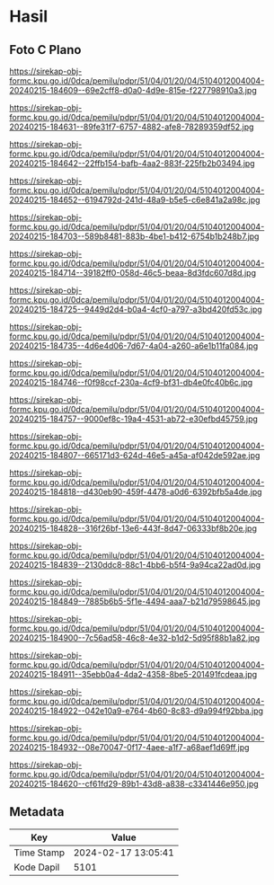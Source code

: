 # Hasil

## Foto C Plano

https://sirekap-obj-formc.kpu.go.id/0dca/pemilu/pdpr/51/04/01/20/04/5104012004004-20240215-184609--69e2cff8-d0a0-4d9e-815e-f227798910a3.jpg

https://sirekap-obj-formc.kpu.go.id/0dca/pemilu/pdpr/51/04/01/20/04/5104012004004-20240215-184631--89fe31f7-6757-4882-afe8-78289359df52.jpg

https://sirekap-obj-formc.kpu.go.id/0dca/pemilu/pdpr/51/04/01/20/04/5104012004004-20240215-184642--22ffb154-bafb-4aa2-883f-225fb2b03494.jpg

https://sirekap-obj-formc.kpu.go.id/0dca/pemilu/pdpr/51/04/01/20/04/5104012004004-20240215-184652--6194792d-241d-48a9-b5e5-c6e841a2a98c.jpg

https://sirekap-obj-formc.kpu.go.id/0dca/pemilu/pdpr/51/04/01/20/04/5104012004004-20240215-184703--589b8481-883b-4be1-b412-6754b1b248b7.jpg

https://sirekap-obj-formc.kpu.go.id/0dca/pemilu/pdpr/51/04/01/20/04/5104012004004-20240215-184714--39182ff0-058d-46c5-beaa-8d3fdc607d8d.jpg

https://sirekap-obj-formc.kpu.go.id/0dca/pemilu/pdpr/51/04/01/20/04/5104012004004-20240215-184725--9449d2d4-b0a4-4cf0-a797-a3bd420fd53c.jpg

https://sirekap-obj-formc.kpu.go.id/0dca/pemilu/pdpr/51/04/01/20/04/5104012004004-20240215-184735--4d6e4d06-7d67-4a04-a260-a6e1b11fa084.jpg

https://sirekap-obj-formc.kpu.go.id/0dca/pemilu/pdpr/51/04/01/20/04/5104012004004-20240215-184746--f0f98ccf-230a-4cf9-bf31-db4e0fc40b6c.jpg

https://sirekap-obj-formc.kpu.go.id/0dca/pemilu/pdpr/51/04/01/20/04/5104012004004-20240215-184757--9000ef8c-19a4-4531-ab72-e30efbd45759.jpg

https://sirekap-obj-formc.kpu.go.id/0dca/pemilu/pdpr/51/04/01/20/04/5104012004004-20240215-184807--665171d3-624d-46e5-a45a-af042de592ae.jpg

https://sirekap-obj-formc.kpu.go.id/0dca/pemilu/pdpr/51/04/01/20/04/5104012004004-20240215-184818--d430eb90-459f-4478-a0d6-6392bfb5a4de.jpg

https://sirekap-obj-formc.kpu.go.id/0dca/pemilu/pdpr/51/04/01/20/04/5104012004004-20240215-184828--316f26bf-13e6-443f-8d47-06333bf8b20e.jpg

https://sirekap-obj-formc.kpu.go.id/0dca/pemilu/pdpr/51/04/01/20/04/5104012004004-20240215-184839--2130ddc8-88c1-4bb6-b5f4-9a94ca22ad0d.jpg

https://sirekap-obj-formc.kpu.go.id/0dca/pemilu/pdpr/51/04/01/20/04/5104012004004-20240215-184849--7885b6b5-5f1e-4494-aaa7-b21d79598645.jpg

https://sirekap-obj-formc.kpu.go.id/0dca/pemilu/pdpr/51/04/01/20/04/5104012004004-20240215-184900--7c56ad58-46c8-4e32-b1d2-5d95f88b1a82.jpg

https://sirekap-obj-formc.kpu.go.id/0dca/pemilu/pdpr/51/04/01/20/04/5104012004004-20240215-184911--35ebb0a4-4da2-4358-8be5-201491fcdeaa.jpg

https://sirekap-obj-formc.kpu.go.id/0dca/pemilu/pdpr/51/04/01/20/04/5104012004004-20240215-184922--042e10a9-e764-4b60-8c83-d9a994f92bba.jpg

https://sirekap-obj-formc.kpu.go.id/0dca/pemilu/pdpr/51/04/01/20/04/5104012004004-20240215-184932--08e70047-0f17-4aee-a1f7-a68aef1d69ff.jpg

https://sirekap-obj-formc.kpu.go.id/0dca/pemilu/pdpr/51/04/01/20/04/5104012004004-20240215-184620--cf61fd29-89b1-43d8-a838-c3341446e950.jpg


## Metadata

| Key        | Value               |
| ---------- | ------------------- |
| Time Stamp | 2024-02-17 13:05:41 |
| Kode Dapil | 5101                |



